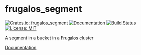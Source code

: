 frugalos_segment
================

[![Crates.io: frugalos_segment](https://img.shields.io/crates/v/frugalos_segment.svg)](https://crates.io/crates/frugalos_segment)
[![Documentation](https://docs.rs/frugalos_segment/badge.svg)](https://docs.rs/frugalos_segment)
[![Build Status](https://travis-ci.org/frugalos/frugalos_segment.svg?branch=master)](https://travis-ci.org/frugalos/frugalos_segment)
[![License: MIT](https://img.shields.io/badge/license-MIT-blue.svg)](LICENSE)

A segment in a bucket in a [Frugalos] cluster

[Documentation](https://docs.rs/frugalos_segment)

[Frugalos]: https://github.com/frugalos/frugalos
